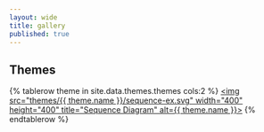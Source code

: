 ```yaml
---
layout: wide
title: gallery
published: true
---
```

## Themes

{% tablerow theme in site.data.themes.themes cols:2 %}
    <a href="themes/{{ theme.name }}"><img src="themes/{{ theme.name }}/sequence-ex.svg" width="400" height="400" title="Sequence Diagram" alt={{ theme.name }}></a>
{% endtablerow %}
